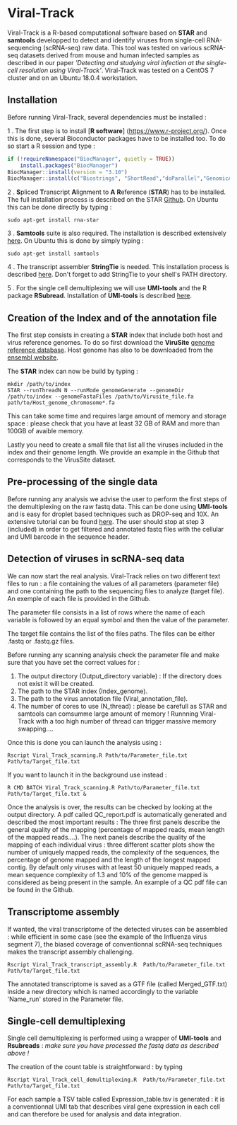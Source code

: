 # Viral-Track

Viral-Track is a R-based computational software based on **STAR** and **samtools** developped to detect and identify viruses from single-cell RNA-sequencing (scRNA-seq) raw data. This tool was tested on various scRNA-seq datasets derived from mouse and human infected samples as described in our paper *'Detecting and studying viral infection at the single-cell resolution using Viral-Track'*.  Viral-Track was tested on a CentOS 7 cluster and on an Ubuntu 18.0.4 workstation. 


Installation
-------------

Before running Viral-Track, several dependencies must be installed :

1 . The first step is to install [**R software**] (https://www.r-project.org/). Once this is done, several Bioconductor packages  have to be installed too. To do so start a R session and type :


```r
if (!requireNamespace("BiocManager", quietly = TRUE))
    install.packages("BiocManager")
BiocManager::install(version = "3.10") 
BiocManager::install(c("Biostrings", "ShortRead","doParallel","GenomicAlignments","Gviz","GenomicFeatures","Rsubread"))
```


2 . **S**pliced **T**ranscript **A**lignment to **A** **R**eference (**STAR**) has to be installed. The full installation process is described on the STAR [Github](https://github.com/alexdobin/STAR). On Ubuntu this can be done directly by typing :

```batch
sudo apt-get install rna-star
```
3 . **Samtools** suite is also required. The installation is described extensively [here](http://www.htslib.org/download/). On Ubuntu this is done by simply typing :

```batch
sudo apt-get install samtools
```

4 . The transcript assembler **StringTie** is needed. This installation process is described [here](https://ccb.jhu.edu/software/stringtie/). Don't forget to add StringTie to your shell's PATH directory.

5 . For the single cell demultiplexing we will use **UMI-tools** and the R package **RSubread**. Installation of **UMI-tools** is described [here](https://github.com/CGATOxford/UMI-tools).

Creation of the  Index and of the annotation file 
----------

The first step consists in creating a **STAR** index that include both host and virus reference genomes.
To do so first download the **ViruSite**  [genome reference database](http://www.virusite.org/index.php?nav=download). Host genome has also to be downloaded from the [ensembl website](https://www.ensembl.org/info/data/ftp/index.html). 

The  **STAR** index can now be build by typing :

```batch
mkdir /path/to/index
STAR --runThreadN N --runMode genomeGenerate --genomeDir /path/to/index --genomeFastaFiles /path/to/Virusite_file.fa  path/to/Host_genome_chromosome*.fa 
```

This can take some time and requires large amount of memory and storage space : please check that you have at least 32 GB of RAM and more than 100GB of avaible memory.

Lastly you need to create a small file that list all the viruses included in the index and their genome length. We provide an example in the Github that corresponds to the VirusSite dataset.

Pre-processing of the single data
----

Before running any analysis we advise the user to perform the first steps of the demultiplexing on the  raw fastq data. This can be done using **UMI-tools** and is easy for droplet based techniques such as DROP-seq and 10X. An extensive tutorial can be found [here](https://github.com/CGATOxford/UMI-tools/blob/master/doc/Single_cell_tutorial.md). The user should stop at step 3 (included) in order to get filtered and annotated fastq files with the cellular and UMI barcode in the sequence header.

Detection of viruses in scRNA-seq data
---------------

We can now start the real analysis. Viral-Track relies on two different text files to run : a file containing the values of all parameters (parameter file) and one containing the path to the sequencing files to analyze (target file). An exemple of each file is provided in the Github. 


The parameter file consists in a list of rows where the name of each variable is followed by an equal symbol and then the value of the parameter.

The target file contains the list of the files paths. The files can be either .fastq or .fastq.gz files.

Before running any scanning analysis check the parameter file and make sure that you have set the correct values for :

1. The output directory (Output_directory variable) : If the directory does not exist it will be created.
2. The path to the STAR index (Index_genome).
3. The path to the virus annotation file (Viral_annotation_file).
4. The number of cores to use (N_thread) : please be carefull as STAR and samtools can comsumme large amount of memory ! Runnning Viral-Track with a too high number of thread can trigger massive memory swapping....

Once this is done you can launch the analysis using :

```batch
Rscript Viral_Track_scanning.R Path/to/Parameter_file.txt Path/to/Target_file.txt
```
If you want to launch it in the background use instead :

```batch
R CMD BATCH Viral_Track_scanning.R Path/to/Parameter_file.txt Path/to/Target_file.txt &
```

Once the analysis is over, the results can be checked by looking at the output directory. A pdf called QC_report.pdf is automatically generated and described the most important results :
The three first panels describe the general quality of the mapping (percentage of mapped reads, mean length of the mapped reads....). The next panels describe the quality of the mapping of each individual virus : three different scatter plots show the number of uniquely mapped reads, the complexity of the sequences, the percentage of genome mapped and the length of the longest mapped contig. By default only viruses with at least 50 uniquely mapped reads, a mean sequence complexity of 1.3 and 10% of the genome mapped is considered as being present in the sample.
An example of a QC pdf file can be found in the Github.

Transcriptome assembly
---------------

 If wanted, the viral transcriptome of the detected viruses can be assembled : while efficient in some case (see the example of the Influenza virus segment 7), the biased coverage of conventionnal scRNA-seq techniques makes the transcript assembly challenging.

```batch
Rscript Viral_Track_transcript_assembly.R  Path/to/Parameter_file.txt Path/to/Target_file.txt 
```
The annotated transcriptome is saved as a GTF file (called Merged_GTF.txt) inside a new directory which is named accordingly to the variable 'Name_run' stored in the Parameter file. 


Single-cell demultiplexing 
---------------

Single cell demultiplexing is performed using a wrapper of **UMI-tools** and **Rsubreads** : _make sure you have processed the fastq data as described above !_

The creation of the count table is straightforward : by typing 

```batch
Rscript Viral_Track_cell_demultiplexing.R  Path/to/Parameter_file.txt Path/to/Target_file.txt 
```
For each sample a TSV table called Expression_table.tsv is generated  : it is a conventionnal UMI tab that describes viral gene expression in each cell and can therefore be used for analysis and data integration.

